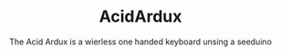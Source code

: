 <div align="center">

# AcidArdux

The Acid Ardux is a wierless one handed keyboard unsing a seeduino

</div>

